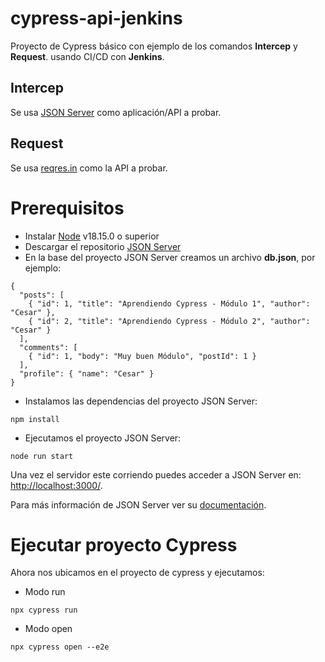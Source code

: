 # cypress-api-jenkins
Proyecto de Cypress básico con ejemplo de los comandos **Intercep** y **Request**. usando CI/CD con **Jenkins**. 

## Intercep
Se usa [JSON Server](https://github.com/typicode/json-server) como aplicación/API a probar.

## Request
Se usa [reqres.in](https://reqres.in) como la API a probar.

# Prerequisitos 
* Instalar [Node](https://nodejs.org/en/download) v18.15.0 o superior
* Descargar el repositorio [JSON Server](https://github.com/typicode/json-server)
* En la base del proyecto JSON Server creamos un archivo **db.json**, por ejemplo:
```
{
  "posts": [
    { "id": 1, "title": "Aprendiendo Cypress - Módulo 1", "author": "Cesar" },
    { "id": 2, "title": "Aprendiendo Cypress - Módulo 2", "author": "Cesar" }
  ],
  "comments": [
    { "id": 1, "body": "Muy buen Módulo", "postId": 1 }
  ],
  "profile": { "name": "Cesar" }
}
```
* Instalamos las dependencias del proyecto JSON Server:
```
npm install
```
*  Ejecutamos el proyecto JSON Server:
```
node run start
```

Una vez el servidor este corriendo puedes acceder a JSON Server en: [http://localhost:3000/](http://localhost:3000/).

Para más información de JSON Server ver su [documentación](https://github.com/typicode/json-server#table-of-contents).

# Ejecutar proyecto Cypress

Ahora nos ubicamos en el proyecto de cypress y ejecutamos:
* Modo run
```
npx cypress run
```
* Modo open
```
npx cypress open --e2e
```